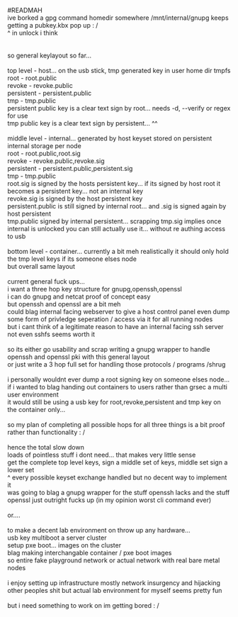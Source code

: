 #READMAH
<br>
ive borked a gpg command homedir somewhere /mnt/internal/gnupg keeps getting a pubkey.kbx pop up : /<br>
^ in unlock i think<br>
<br>
<br>
so general keylayout so far...<br>
<br>
top level - host... on the usb stick, tmp generated key in user home dir tmpfs<br>
root        - root.public<br>
revoke      - revoke.public<br>
persistent  - persistent.public<br>
tmp         - tmp.public<br>
persistent public key is a clear text sign by root... needs -d, --verify or regex for use<br>
tmp public key is a clear text sign by persistent... ^^<br>
<br>
middle level - internal... generated by host keyset stored on persistent internal storage per node<br>
root        - root.public,root.sig<br>
revoke      - revoke.public,revoke.sig<br>
persistent  - persistent.public,persistent.sig<br>
tmp         - tmp.public<br>
root.sig is signed by the hosts persistent key... if its signed by host root it becomes a persistent key... not an internal key<br>
revoke.sig is signed by the host persistent key<br>
persistent.public is still signed by internal root... and .sig is signed again by host persistent<br>
tmp.public signed by internal persistent... scrapping tmp.sig implies once internal is unlocked you can still actually use it... without re authing access to usb<br>
<br>
bottom level - container... currently a bit meh realistically it should only hold the tmp level keys if its someone elses node<br>
but overall same layout<br>
<br>
current general fuck ups...<br>
i want a three hop key structure for gnupg,openssh,openssl<br>
i can do gnupg and netcat proof of concept easy<br>
but openssh and openssl are a bit meh<br>
could blag internal facing webserver to give a host control panel even dump some form of privledge seperation / access via it for all running nodes<br>
but i cant think of a legitimate reason to have an internal facing ssh server not even sshfs seems worth it<br>
<br>
so its either go usability and scrap writing a gnupg wrapper to handle openssh and openssl pki with this general layout<br>
or just write a 3 hop full set for handling those protocols / programs /shrug<br>
<br>
i personally wouldnt ever dump a root signing key on someone elses node...<br>
if i wanted to blag handing out containers to users rather than grsec a multi user environment<br>
it would still be using a usb key for root,revoke,persistent and tmp key on the container only...<br>
<br>
so my plan of completing all possible hops for all three things is a bit proof rather than functionality : /<br>
<br>
hence the total slow down<br>
loads of pointless stuff i dont need... that makes very little sense<br>
get the complete top level keys, sign a middle set of keys, middle set sign a lower set<br>
^ every possible keyset exchange handled but no decent way to implement it<br>
was going to blag a gnupg wrapper for the stuff openssh lacks and the stuff openssl just outright fucks up (in my opinion worst cli command ever)<br>
<br>
or....<br>
<br>
to make a decent lab environment on throw up any hardware...<br>
usb key multiboot a server cluster<br>
setup pxe boot... images on the cluster<br>
blag making interchangable container / pxe boot images<br>
so entire fake playground network or actual network with real bare metal nodes<br>
<br>
i enjoy setting up infrastructure mostly network insurgency and hijacking other peoples shit but actual lab environment for myself seems pretty fun<br>
<br>
but i need something to work on im getting bored : /<br>
<br>
<br>
<br>




